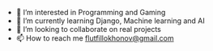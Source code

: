 - 👀 I’m interested in Programming and Gaming
- 🌱 I’m currently learning Django, Machine learning and AI
- 💞️ I’m looking to collaborate on real projects
- 📫 How to reach me flutfillokhonov@gmail.com

<!---
Fakhrillo is a ✨ special ✨ repository because its `README.md` (this file) appears on your GitHub profile.
You can click the Preview link to take a look at your changes.
--->
